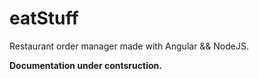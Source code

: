 # eatStuff

<p>Restaurant order manager made with Angular && NodeJS.</p>
<b>Documentation under contsruction.</b>
